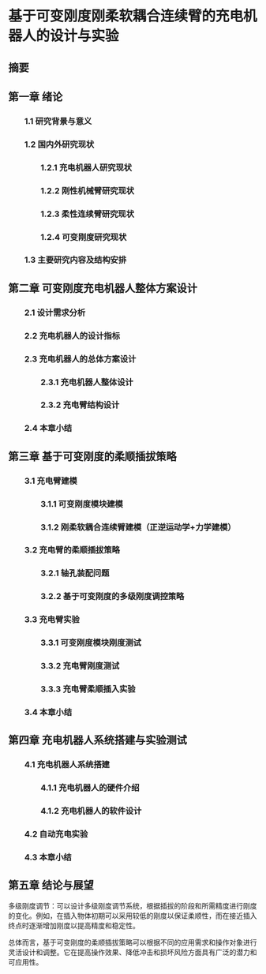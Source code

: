 # 基于可变刚度刚柔软耦合连续臂的充电机器人的设计与实验

## 摘要

## 第一章 绪论
### &emsp;&emsp;1.1 研究背景与意义
### &emsp;&emsp;1.2 国内外研究现状
### &emsp;&emsp;&emsp;&emsp;1.2.1 充电机器人研究现状
### &emsp;&emsp;&emsp;&emsp;1.2.2 刚性机械臂研究现状
### &emsp;&emsp;&emsp;&emsp;1.2.3 柔性连续臂研究现状
### &emsp;&emsp;&emsp;&emsp;1.2.4 可变刚度研究现状
### &emsp;&emsp;1.3 主要研究内容及结构安排
## 第二章 可变刚度充电机器人整体方案设计
### &emsp;&emsp;2.1 设计需求分析
### &emsp;&emsp;2.2 充电机器人的设计指标
### &emsp;&emsp;2.3 充电机器人的总体方案设计
### &emsp;&emsp;&emsp;&emsp;2.3.1 充电机器人整体设计
### &emsp;&emsp;&emsp;&emsp;2.3.2 充电臂结构设计
### &emsp;&emsp;2.4 本章小结
## 第三章 基于可变刚度的柔顺插拔策略
### &emsp;&emsp;3.1 充电臂建模
### &emsp;&emsp;&emsp;&emsp;3.1.1 可变刚度模块建模
### &emsp;&emsp;&emsp;&emsp;3.1.2 刚柔软耦合连续臂建模（正逆运动学+力学建模）
### &emsp;&emsp;3.2 充电臂的柔顺插拔策略
### &emsp;&emsp;&emsp;&emsp;3.2.1 轴孔装配问题
### &emsp;&emsp;&emsp;&emsp;3.2.2 基于可变刚度的多级刚度调控策略
### &emsp;&emsp;3.3 充电臂实验
### &emsp;&emsp;&emsp;&emsp;3.3.1 可变刚度模块刚度测试
### &emsp;&emsp;&emsp;&emsp;3.3.2 充电臂刚度测试
### &emsp;&emsp;&emsp;&emsp;3.3.3 充电臂柔顺插入实验
### &emsp;&emsp;3.4 本章小结
##  第四章 充电机器人系统搭建与实验测试
### &emsp;&emsp;4.1 充电机器人系统搭建
### &emsp;&emsp;&emsp;&emsp;4.1.1 充电机器人的硬件介绍
### &emsp;&emsp;&emsp;&emsp;4.1.2 充电机器人的软件设计
### &emsp;&emsp;4.2 自动充电实验
### &emsp;&emsp;4.3 本章小结
## 第五章 结论与展望


多级刚度调节：可以设计多级刚度调节系统，根据插拔的阶段和所需精度进行刚度的变化。例如，在插入物体初期可以采用较低的刚度以保证柔顺性，而在接近插入终点时逐渐增加刚度以提高精度和稳定性。

总体而言，基于可变刚度的柔顺插拔策略可以根据不同的应用需求和操作对象进行灵活设计和调整。它在提高操作效果、降低冲击和损坏风险方面具有广泛的潜力和可应用性。